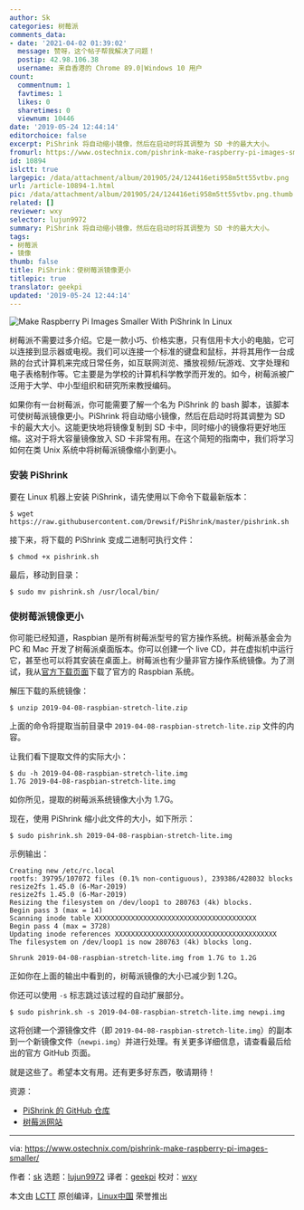 ```yaml
---
author: Sk
categories: 树莓派
comments_data:
- date: '2021-04-02 01:39:02'
  message: 赞呀，这个帖子帮我解决了问题！
  postip: 42.98.106.38
  username: 来自香港的 Chrome 89.0|Windows 10 用户
count:
  commentnum: 1
  favtimes: 1
  likes: 0
  sharetimes: 0
  viewnum: 10446
date: '2019-05-24 12:44:14'
editorchoice: false
excerpt: PiShrink 将自动缩小镜像，然后在启动时将其调整为 SD 卡的最大大小。
fromurl: https://www.ostechnix.com/pishrink-make-raspberry-pi-images-smaller/
id: 10894
islctt: true
largepic: /data/attachment/album/201905/24/124416eti958m5tt55vtbv.png
url: /article-10894-1.html
pic: /data/attachment/album/201905/24/124416eti958m5tt55vtbv.png.thumb.jpg
related: []
reviewer: wxy
selector: lujun9972
summary: PiShrink 将自动缩小镜像，然后在启动时将其调整为 SD 卡的最大大小。
tags:
- 树莓派
- 镜像
thumb: false
title: PiShrink：使树莓派镜像更小
titlepic: true
translator: geekpi
updated: '2019-05-24 12:44:14'
---
```


![Make Raspberry Pi Images Smaller With PiShrink In Linux](/data/attachment/album/201905/24/124416eti958m5tt55vtbv.png)


树莓派不需要过多介绍。它是一款小巧、价格实惠，只有信用卡大小的电脑，它可以连接到显示器或电视。我们可以连接一个标准的键盘和鼠标，并将其用作一台成熟的台式计算机来完成日常任务，如互联网浏览、播放视频/玩游戏、文字处理和电子表格制作等。它主要是为学校的计算机科学教学而开发的。如今，树莓派被广泛用于大学、中小型组织和研究所来教授编码。


如果你有一台树莓派，你可能需要了解一个名为 PiShrink 的 bash 脚本，该脚本可使树莓派镜像更小。PiShrink 将自动缩小镜像，然后在启动时将其调整为 SD 卡的最大大小。这能更快地将镜像复制到 SD 卡中，同时缩小的镜像将更好地压缩。这对于将大容量镜像放入 SD 卡非常有用。在这个简短的指南中，我们将学习如何在类 Unix 系统中将树莓派镜像缩小到更小。


### 安装 PiShrink


要在 Linux 机器上安装 PiShrink，请先使用以下命令下载最新版本：



```
$ wget https://raw.githubusercontent.com/Drewsif/PiShrink/master/pishrink.sh
```

接下来，将下载的 PiShrink 变成二进制可执行文件：



```
$ chmod +x pishrink.sh
```

最后，移动到目录：



```
$ sudo mv pishrink.sh /usr/local/bin/
```

### 使树莓派镜像更小


你可能已经知道，Raspbian 是所有树莓派型号的官方操作系统。树莓派基金会为 PC 和 Mac 开发了树莓派桌面版本。你可以创建一个 live CD，并在虚拟机中运行它，甚至也可以将其安装在桌面上。树莓派也有少量非官方​​操作系统镜像。为了测试，我从[官方下载页面](https://www.raspberrypi.org/downloads/)下载了官方的 Raspbian 系统。


解压下载的系统镜像：



```
$ unzip 2019-04-08-raspbian-stretch-lite.zip
```

上面的命令将提取当前目录中 `2019-04-08-raspbian-stretch-lite.zip` 文件的内容。


让我们看下提取文件的实际大小：



```
$ du -h 2019-04-08-raspbian-stretch-lite.img
1.7G 2019-04-08-raspbian-stretch-lite.img
```

如你所见，提取的树莓派系统镜像大小为 1.7G。


现在，使用 PiShrink 缩小此文件的大小，如下所示：



```
$ sudo pishrink.sh 2019-04-08-raspbian-stretch-lite.img
```

示例输出：



```
Creating new /etc/rc.local
rootfs: 39795/107072 files (0.1% non-contiguous), 239386/428032 blocks
resize2fs 1.45.0 (6-Mar-2019)
resize2fs 1.45.0 (6-Mar-2019)
Resizing the filesystem on /dev/loop1 to 280763 (4k) blocks.
Begin pass 3 (max = 14)
Scanning inode table XXXXXXXXXXXXXXXXXXXXXXXXXXXXXXXXXXXXXXXX
Begin pass 4 (max = 3728)
Updating inode references XXXXXXXXXXXXXXXXXXXXXXXXXXXXXXXXXXXXXXXX
The filesystem on /dev/loop1 is now 280763 (4k) blocks long.

Shrunk 2019-04-08-raspbian-stretch-lite.img from 1.7G to 1.2G
```

正如你在上面的输出中看到的，树莓派镜像的大小已减少到 1.2G。


你还可以使用 `-s` 标志跳过该过程的自动扩展部分。



```
$ sudo pishrink.sh -s 2019-04-08-raspbian-stretch-lite.img newpi.img
```

这将创建一个源镜像文件（即 `2019-04-08-raspbian-stretch-lite.img`）的副本到一个新镜像文件（`newpi.img`）并进行处理。有关更多详细信息，请查看最后给出的官方 GitHub 页面。


就是这些了。希望本文有用。还有更多好东西，敬请期待！


资源：


* [PiShrink 的 GitHub 仓库](https://github.com/Drewsif/PiShrink)
* [树莓派网站](https://www.raspberrypi.org/)




---


via: <https://www.ostechnix.com/pishrink-make-raspberry-pi-images-smaller/>


作者：[sk](https://www.ostechnix.com/author/sk/) 选题：[lujun9972](https://github.com/lujun9972) 译者：[geekpi](https://github.com/geekpi) 校对：[wxy](https://github.com/wxy)


本文由 [LCTT](https://github.com/LCTT/TranslateProject) 原创编译，[Linux中国](https://linux.cn/) 荣誉推出